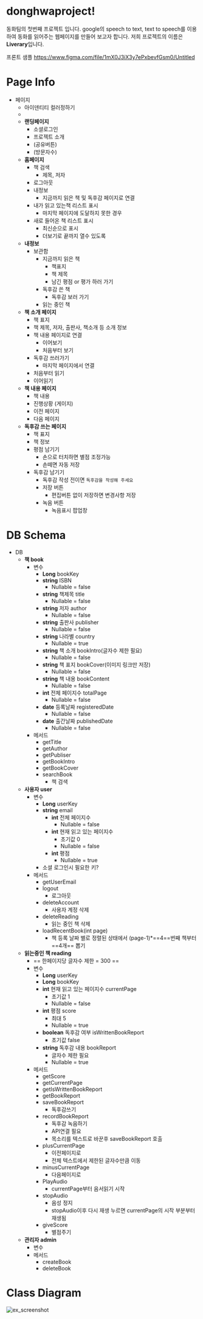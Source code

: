 # donghwaproject!
  동화팀의 첫번째 프로젝트 입니다.
  google의 speech to text, text to speech를 이용하여 동화를 읽어주는 웹페이지를 만들어 보고자 합니다.
  저희 프로젝트의 이름은 **Liverary**입니다.

프론트 샘플
https://www.figma.com/file/1mX0J3iX3y7ePxbevfGsm0/Untitled

# Page Info
- 페이지
    - 아이덴티티 컬러정하기
    - 
    - **랜딩페이지**
        - 소셜로그인
        - 프로젝트 소개
        - (공유버튼)
        - (방문자수)
    - **홈페이지**
        - 책 검색
            - 제목, 저자
        - 로그아웃
        - 내정보 
            - 지금까지 읽은 책 및 독후감 페이지로 연결
        - 내가 읽고 있는책 리스트 표시 
            - 마지막 페이지에 도달하지 못한 경우
        - 새로 들어온 책 리스트 표시 
            - 최신순으로 표시
            - 더보기로 끝까지 열수 있도록 
    - **내정보**
        - 보관함
            - 지금까지 읽은 책
                - 책표지
                - 책 제목
                - 남긴 평점 or 평가 하러 가기
            - 독후감 쓴 책
                - 독후감 보러 가기
            - 읽는 중인 책
    - **책 소개 페이지**
        - 책 표지
        - 책 제목, 저자, 출판사, 책소개 등 소개 정보
        - 책 내용 페이지로 연결
            - 이어보기
            - 처음부터 보기
        - 독후감 쓰러가기
            - 마지막 페이지에서 연결
        - 처음부터 읽기
        - 이어읽기
    - **책 내용 페이지**
        - 책 내용
        - 진행상황 (게이지)
        - 이전 페이지
        - 다음 페이지
    - **독후감 쓰는 페이지**
        - 책 표지
        - 책 정보
        - 평점 남기기
            - 손으로 터치하면 별점 조정가능
            - 손떼면 자동 저장
        - 독후감 남기기
            - 독후감 작성 전이면 `독후감을 작성해 주세요`
            - 저장 버튼
                - 편집버튼 없이 저장하면 변경사항 저장
            - 녹음 버튼
                - 녹음표시 팝업창 
# DB Schema
- DB
    - **책 book**
        - 변수
            - **Long** bookKey
            - **string** ISBN
                - Nullable = false
            - **string** 책제목 title
                - Nullable = false
            - **string** 저자 author
                - Nullable = false
            - **string** 출판사 publisher
                - Nullable = false
            - **string** 나라별 country
                - Nullable = true
            - **string** 책 소개 bookIntro(글자수 제한 필요)
                - Nullable = false
            - **string** 책 표지 bookCover(이미지 링크만 저장)
                - Nullable = false
            - **string** 책 내용 bookContent
                - Nullable = false
            - **int** 전체 페이지수  totalPage
                - Nullable = false
            - **date** 등록날짜 registeredDate
                - Nullable = false
            - **date** 출간날짜 publishedDate
                - Nullable = false
        - 메서드
            - getTitle
            - getAuthor
            - getPubliser
            - getBookIntro
            - getBookCover
            - searchBook
                - 책 검색
    - **사용자 user**
        - 변수
            - **Long** userKey
            - **string** email
                - **int** 전체 페이지수 
                    - Nullable = false
                - **int** 현재 읽고 있는 페이지수
                    - 초기값 0
                    - Nullable = false
                - **int** 평점
                    - Nullable = true
            - 소셜 로그인시 필요한 키?
        - 메서드
            - getUserEmail
            - logout
                - 로그아웃
            - deleteAccount
                - 사용자 계정 삭제
            - deleteReading
                - 읽는 중인 책 삭제
            - loadRecentBook(int page)
                - 책 등록 날짜 별로 정렬된 상태에서 (page-1)*==4==번째 책부터 ==4개== 뽑기
    - **읽는중인 책 reading**
        - == 한페이지당 글자수 제한 = 300 ==
        - 변수
            - **Long** userKey
            - **Long** bookKey
            - **int** 현재 읽고 있는 페이지수 currentPage
                - 초기값 1
                - Nullable = false
            - **int** 평점 score 
                - 최대 5
                - Nullable = true
            - **boolean** 독후감 여부 isWrittenBookReport
                - 초기값 false
            - **string** 독후감 내용 bookReport
                - 글자수 제한 필요
                - Nullable = true
        - 메서드
            - getScore
            - getCurrentPage
            - getIsWrittenBookReport
            - getBookReport
            - saveBookReport
                - 독후감쓰기
            - recordBookReport
                - 독후감 녹음하기
                - API연결 필요
                - 목소리를 텍스트로 바꾼후 saveBookReport 호출
            - plusCurrentPage
                - 이전페이지로
                - 전체 텍스트에서 제한된 글자수만큼 이동
            - minusCurrentPage
                - 다음페이지로
            - PlayAudio
                - currentPage부터 음서읽기 시작
            - stopAudio
                - 음성 정지
                - stopAudio이후 다시 재생 누르면 currentPage의 시작 부분부터 재생됨
            - giveScore
                - 별점주기
    - **관리자 admin**
        - 변수
        - 메서드
            - createBook
            - deleteBook
 
# Class Diagram
![ex_screenshot](./donghwadiagram.drawio.png)
